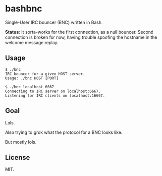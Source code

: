 # bashbnc

Single-User IRC bouncer (BNC) written in Bash.

**Status**: It sorta-works for the first connection, as a null bouncer. Second
connection is broken for now, having trouble spoofing the hostname in the
welcome message replay.


## Usage

```
$ ./bnc
IRC bouncer for a given HOST server.
Usage: ./bnc HOST [PORT]

$ ./bnc localhost 6667
Connecting to IRC server on localhost:6667.
Listening for IRC clients on localhost:16667.
```

## Goal

Lols.

Also trying to grok what the protocol for a BNC looks like.

But mostly lols.


## License

MIT.
